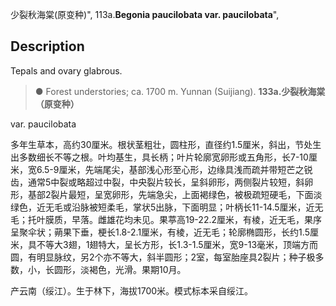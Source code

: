 少裂秋海棠(原变种)",
113a.**Begonia paucilobata var. paucilobata**",

## Description
Tepals and ovary glabrous.

> ● Forest understories; ca. 1700 m. Yunnan (Suijiang).
**133a.少裂秋海棠（原变种）**

var. paucilobata

多年生草本，高约30厘米。根状茎粗壮，圆柱形，直径约1.5厘米，斜出，节处生出多数细长不等之根。叶均基生，具长柄；叶片轮廓宽卵形或五角形，长7-10厘米，宽6.5-9厘米，先端尾尖，基部浅心形至心形，边缘具浅而疏并带短芒之锐齿，通常5中裂或略超过中裂，中央裂片较长，呈斜卵形，两侧裂片较短，斜卵形，基部2裂片最短，呈宽卵形，先端急尖，上面褐绿色，被极疏短硬毛，下面淡绿色，近无毛或沿脉被短柔毛，掌状5出脉，下面明显；叶柄长11-14.5厘米，近无毛；托叶膜质，早落。雌雄花均未见。果葶高19-22.2厘米，有棱，近无毛，果序呈聚伞状；蒴果下垂，梗长1.8-2.1厘米，有棱，近无毛；轮廓椭圆形，长约1.5厘米，具不等大3翅，1翅特大，呈长方形，长1.3-1.5厘米，宽9-13毫米，顶端方而圆，有明显脉纹，另2个亦不等大，斜半圆形；2室，每室胎座具2裂片；种子极多数，小，长圆形，淡褐色，光滑。果期10月。

产云南（绥江）。生于林下，海拔1700米。模式标本采自绥江。
